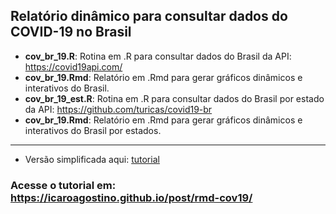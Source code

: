 ## Relatório dinâmico para consultar dados do COVID-19 no Brasil

 - **cov_br_19.R**: Rotina em .R para consultar dados do Brasil da API: https://covid19api.com/
 - **cov_br_19.Rmd**: Relatório em .Rmd para gerar gráficos dinâmicos e interativos do Brasil.
 - **cov_br_19_est.R**: Rotina em .R para consultar dados do Brasil por estado da API: https://github.com/turicas/covid19-br
 - **cov_br_19.Rmd**: Relatório em .Rmd para gerar gráficos dinâmicos e interativos do Brasil por estados.

---

 - Versão simplificada aqui: [tutorial](https://github.com/icaroagostino/API_cov19/tree/master/tutorial)

### Acesse o tutorial em: https://icaroagostino.github.io/post/rmd-cov19/
